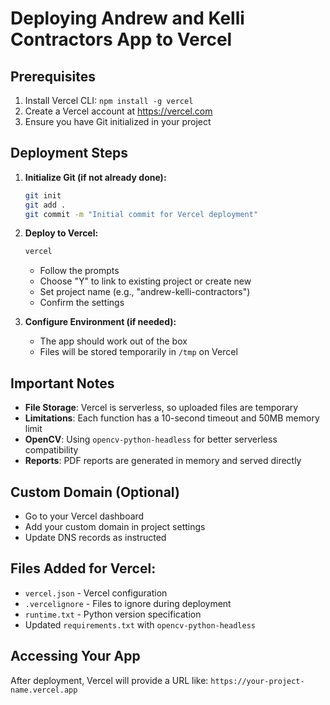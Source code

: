 # Deploying Andrew and Kelli Contractors App to Vercel

## Prerequisites
1. Install Vercel CLI: `npm install -g vercel`
2. Create a Vercel account at https://vercel.com
3. Ensure you have Git initialized in your project

## Deployment Steps

1. **Initialize Git (if not already done):**
   ```bash
   git init
   git add .
   git commit -m "Initial commit for Vercel deployment"
   ```

2. **Deploy to Vercel:**
   ```bash
   vercel
   ```
   - Follow the prompts
   - Choose "Y" to link to existing project or create new
   - Set project name (e.g., "andrew-kelli-contractors")
   - Confirm the settings

3. **Configure Environment (if needed):**
   - The app should work out of the box
   - Files will be stored temporarily in `/tmp` on Vercel

## Important Notes

- **File Storage**: Vercel is serverless, so uploaded files are temporary
- **Limitations**: Each function has a 10-second timeout and 50MB memory limit
- **OpenCV**: Using `opencv-python-headless` for better serverless compatibility
- **Reports**: PDF reports are generated in memory and served directly

## Custom Domain (Optional)
- Go to your Vercel dashboard
- Add your custom domain in project settings
- Update DNS records as instructed

## Files Added for Vercel:
- `vercel.json` - Vercel configuration
- `.vercelignore` - Files to ignore during deployment
- `runtime.txt` - Python version specification
- Updated `requirements.txt` with `opencv-python-headless`

## Accessing Your App
After deployment, Vercel will provide a URL like:
`https://your-project-name.vercel.app`
